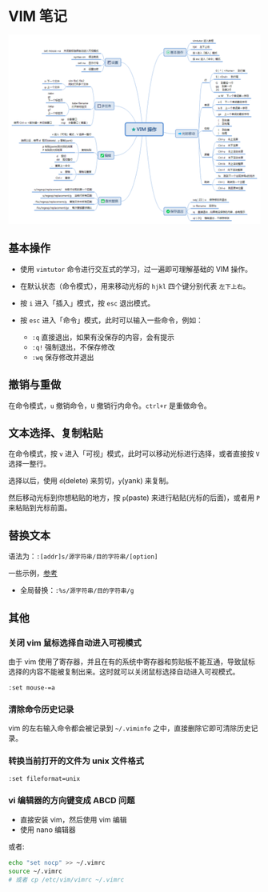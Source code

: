 # VIM 笔记

![vim](./vim.assets/vim.png)

## 基本操作

- 使用 `vimtutor` 命令进行交互式的学习，过一遍即可理解基础的 VIM 操作。 
- 在默认状态（命令模式），用来移动光标的 `hjkl` 四个键分别代表 `左下上右`。
- 按 `i` 进入「插入」模式，按 `esc` 退出模式。
- 按 `esc` 进入「命令」模式，此时可以输入一些命令，例如：

  - `:q` 直接退出，如果有没保存的内容，会有提示
  - `:q!` 强制退出，不保存修改
  - `:wq` 保存修改并退出

## 撤销与重做

在命令模式，`u` 撤销命令，`U` 撤销行内命令。`ctrl+r` 是重做命令。

## 文本选择、复制粘贴

在命令模式，按 `v` 进入「可视」模式，此时可以移动光标进行选择，或者直接按 `V` 选择一整行。

选择以后，使用 `d`(delete) 来剪切，`y`(yank) 来复制。

然后移动光标到你想粘贴的地方，按 `p`(paste) 来进行粘贴(光标的后面)，或者用 `P` 来粘贴到光标前面。

## 替换文本

语法为：`:[addr]s/源字符串/目的字符串/[option]`

一些示例，[参考](https://www.cnblogs.com/beenoisy/p/4046074.html)

- 全局替换：`:%s/源字符串/目的字符串/g`

## 其他

### 关闭 vim 鼠标选择自动进入可视模式

由于 vim 使用了寄存器，并且在有的系统中寄存器和剪贴板不能互通，导致鼠标选择的内容不能被复制出来。这时就可以关闭鼠标选择自动进入可视模式。

```
:set mouse-=a
```

### 清除命令历史记录

vim 的左右输入命令都会被记录到 `~/.viminfo` 之中，直接删除它即可清除历史记录。

### 转换当前打开的文件为 unix 文件格式

```
:set fileformat=unix
```
### vi 编辑器的方向键变成 ABCD 问题

- 直接安装 vim，然后使用 vim 编辑
- 使用 nano 编辑器

或者:

```sh
echo "set nocp" >> ~/.vimrc
source ~/.vimrc
# 或者 cp /etc/vim/vimrc ~/.vimrc
```
